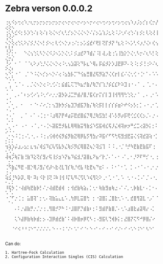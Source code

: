 # Zebra verson 0.0.0.2

⢐⢆⠪⡢⢒⢔⠱⡐⢆⡒⡢⡒⡢⡒⡢⡒⡢⡒⢔⠢⡒⢔⠢⡒⠔⡢⠢⡒⠔⢔⠢⢒⠔⡢⢒⠔⡢⢒⢔⢢⠱⡰⡨⡢⡊⡆⢎⡒⡜⢔⢕⠢
⢐⢅⠣⣊⠪⡂⡣⡱⢑⠌⡆⢕⠌⡆⢕⢌⠢⡊⢆⢃⡊⡢⡑⢌⢌⠢⡑⠌⡌⡢⣡⢱⡨⣂⢕⠨⡨⢂⠎⢔⢑⠌⡆⡪⡂⢇⢕⢜⢸⢨⠪⡊
⠢⡑⢕⢔⢑⢅⠕⡌⡪⡘⢌⠢⡃⡪⠢⡂⢇⢊⠢⡑⡰⢐⠌⡂⡢⡡⣪⣞⠎⢟⡇⢝⡏⡺⡝⠘⣆⢕⠨⠢⡡⢃⠪⡰⡘⢌⠆⢎⢢⢃⢇⡃
⠨⡊⡂⠂⠀⠀⠑⢌⢢⢑⢅⠣⡑⢌⠪⡨⠢⡡⡑⢌⢂⠅⡪⣰⣞⠝⠹⣾⡌⠨⡇⢼⡠⣗⢐⢡⢸⣳⡕⡑⢌⢂⠣⡒⠌⢆⠣⡃⢕⢌⡒⡌
⢘⠔⠀⠂⠈⠀⠈⠈⢆⠕⡰⢑⡘⢌⢌⠢⡑⢔⠨⢂⢢⣱⣽⢕⠙⡧⣆⠑⢿⡄⡯⣮⡺⡕⡱⣸⣟⡿⠝⠄⢕⠨⡂⡪⢘⢐⠕⠌⢆⠕⢌⠆
⠢⠑⡁⠐⠈⠀⢀⠁⠑⠨⢌⠢⡊⡢⠢⡑⠌⢔⠨⣢⣳⡧⡉⠙⢪⣦⣛⣿⣜⢯⡻⣵⡙⢌⢎⡖⡇⣎⠌⢌⢂⢊⠐⢈⠂⠁⠄⠡⠡⠑⠡⠡
⠀⢁⠀⢁⠈⠠⠀⡀⡈⢌⠢⡑⢔⠨⢂⢊⠌⡂⣮⣾⣅⢍⢙⠳⣦⡚⣷⡜⢷⡙⡎⢱⡘⡮⣎⣎⠗⠵⣹⢰⠐⠠⠈⠀⡀⠈⡀⠂⠄⠡⠈⠄
⠐⠀⠀⡀⠄⠁⠆⡢⢊⠔⢡⠨⢂⠊⠔⡐⡐⣽⡳⡵⣨⣉⡛⣾⡜⣿⡘⣯⢎⡖⡍⡎⡇⣹⢸⢺⢻⢻⢓⢑⢕⡐⠈⠀⡀⠄⢀⠂⠡⠐⢈⠀
⠈⡀⠂⢀⠀⠂⠀⠀⠂⠈⠂⠌⠔⡈⡂⢢⣹⡷⡳⡪⣦⣹⡹⣾⣯⡹⣷⡌⢷⢕⡯⡇⡇⡎⡎⡮⣶⠕⠞⠪⡢⡣⡂⡁⠠⠐⢀⠂⢁⠐⠠⠈
⠐⠠⠈⠀⠀⡀⠈⠀⠄⠁⠠⢈⢐⠐⠨⣰⢿⡝⡟⠾⣴⡭⣟⣞⣿⣮⡙⢿⣘⢷⣫⣳⡃⢼⠡⡣⡻⡴⡯⢟⢊⣊⢎⢎⡢⡈⠄⡐⠠⠈⠄⠅
⠈⡀⠠⠐⠀⠠⠐⠀⠠⠈⢀⠐⠠⢈⠢⣽⣯⣛⡺⣧⣇⢿⢿⣷⣭⢻⣷⣪⠱⣫⣯⢾⣎⢯⡸⣌⢾⢽⡶⡲⠛⣊⣉⢔⣽⡳⡅⡂⠅⡡⠨⠠
⢀⠂⠢⠨⢈⢐⠠⢁⠐⡀⠄⠨⢐⢠⢪⢾⢞⢮⡻⣮⡻⣷⣝⢿⡿⣧⡫⢻⣳⡔⠽⣯⠎⠋⠫⢓⢯⣻⣺⣟⣭⢌⢪⢽⣞⣽⢵⠐⡁⡂⠅⠅
⢲⢵⡱⡬⣰⡠⣢⡂⣆⢲⡌⢾⣪⠹⣎⢧⢫⣧⡳⣌⢷⡪⡻⣎⢿⣿⣝⢦⡑⢽⣪⢹⠀⠅⠨⢀⠐⡈⠘⡚⠳⣟⣷⣟⣷⣯⠏⢐⠀⢂⠡⢁
⢼⢶⡩⢷⡍⣷⢘⣷⠹⣕⢝⡎⣻⡔⢯⢸⡪⣲⠱⡝⣦⠹⣮⣺⡘⣽⣿⣆⠝⣦⠊⡗⡈⠄⠁⠄⠂⠠⠁⡀⠂⡘⠝⠏⠛⡊⠐⡀⢐⠀⡂⠂
⢈⠫⣷⣌⠻⣟⠠⣿⡑⢿⡨⣻⡌⢞⡼⠢⣗⢜⣇⢹⡎⢷⡘⢞⣧⠸⣗⣟⢦⠙⣖⠅⠠⠀⠅⠂⠁⠂⢁⠀⡁⠠⠐⠈⠠⠐⢀⠂⡐⢐⠠⠁
⢵⣪⢘⠳⡵⡽⡀⢿⠂⠽⡆⠪⡗⢸⢝⠨⠷⢸⢺⠸⡍⢧⠻⢌⢫⢇⠱⢮⢻⢕⠕⢀⠂⢁⠐⠈⡀⠡⠀⢂⠐⠠⢈⠠⠁⡈⠠⠐⡀⠂⠄⠅
⠸⢯⡳⢈⠐⢼⣾⢷⣟⣷⡷⡃⠌⡐⢼⣾⣟⣾⢾⠀⡂⢺⣞⣷⢷⣵⡄⡁⢂⠂⢷⣷⣻⣶⢷⣐⠠⠁⠌⡀⢂⡷⣷⣇⠂⠄⡁⠂⠄⠡⠈⠄
⠐⠈⠋⡐⢈⢐⠀⣥⣿⢽⠁⡂⢂⠄⢽⣷⣥⣄⣆⠡⢀⢳⡿⣇⣭⣿⢓⠀⡂⠐⣽⣿⡅⣈⣿⣗⢂⠡⠐⡀⣞⣿⢻⣽⣇⠐⡠⠁⠈⠀⠁⠂
⠀⠀⠀⠄⠅⡐⣼⣷⡛⡐⡈⡐⢐⢀⢻⣿⡚⠝⠓⠨⠐⣸⣿⡟⡙⣾⣷⠆⡂⠅⣻⣾⡟⣷⣿⡈⠄⢂⠡⣰⣿⣗⣴⣽⢿⡔⠠⡁⠀⠀⠀⠀
⠀⠀⠀⢅⠱⣼⡿⣷⢷⡷⣾⡂⡢⠠⣹⡿⣾⣞⣷⠁⠅⢼⡷⣿⡶⡿⢏⠣⢐⠠⣻⣯⢇⢙⢾⡷⡅⡂⣜⣿⡝⢍⠫⠚⡿⣿⡌⠔⠀⠀⠀⠀
⠀⠀⠈⠊⠪⠘⠘⠨⠑⠉⠌⠌⠌⠌⠄⠑⠐⠐⠨⠈⠌⠂⠡⠁⠊⠈⠂⠑⠐⠁⠂⠊⠐⠐⠁⠊⠌⠂⠊⠐⠡⠑⠨⠑⠁⠣⠑⠁⠀⠀⠀⠀

Can do:

    1. Hartree-Fock Calculation
    2. Configuration Interaction Singles (CIS) Calculation